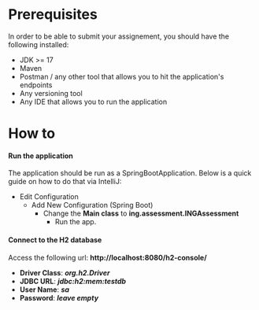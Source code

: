 # Prerequisites

In order to be able to submit your assignement, you should have the following installed:
* JDK >= 17
* Maven
* Postman / any other tool that allows you to hit the application's endpoints
* Any versioning tool
* Any IDE that allows you to run the application


# How to

#### Run the application
The application should be run as a SpringBootApplication. Below is a quick guide on how to do that via IntelliJ:
* Edit Configuration 
   * Add New Configuration (Spring Boot)
     * Change the **Main class** to **ing.assessment.INGAssessment**
       * Run the app.

#### Connect to the H2 database
Access the following url: **http://localhost:8080/h2-console/**
 * **Driver Class**: _**org.h2.Driver**_
 * **JDBC URL**: _**jdbc:h2:mem:testdb**_
 * **User Name**: _**sa**_
 * **Password**: **_leave empty_**


